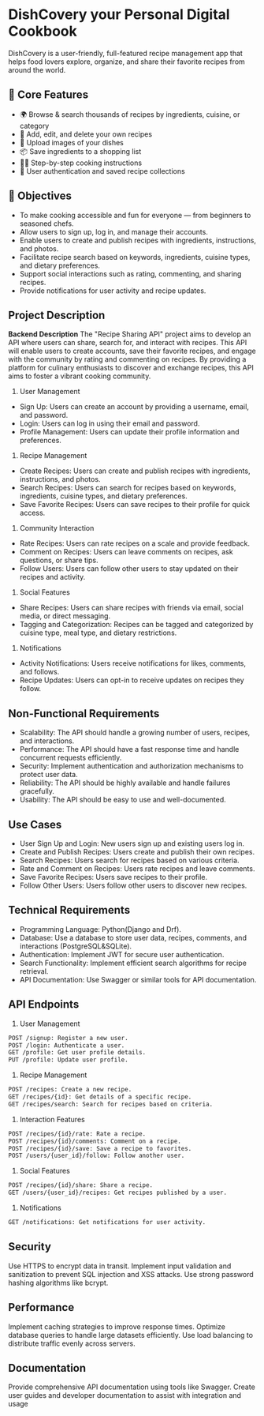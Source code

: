 # DishCovery your Personal Digital Cookbook

DishCovery is a user-friendly, full-featured recipe management app that helps food lovers explore, organize, and share their favorite recipes from around the world.

## 🔧 Core Features

- 🌍 Browse & search thousands of recipes by ingredients, cuisine, or category
- 📝 Add, edit, and delete your own recipes
- 📸 Upload images of your dishes
- 📦 Save ingredients to a shopping list
- 🧑‍🍳 Step-by-step cooking instructions
- 💾 User authentication and saved recipe collections

## 🌟 Objectives

- To make cooking accessible and fun for everyone — from beginners to seasoned chefs.
- Allow users to sign up, log in, and manage their accounts.
- Enable users to create and publish recipes with ingredients, instructions, and photos.
- Facilitate recipe search based on keywords, ingredients, cuisine types, and dietary preferences.
- Support social interactions such as rating, commenting, and sharing recipes.
- Provide notifications for user activity and recipe updates.

## Project Description

**Backend Description**
The "Recipe Sharing API" project aims to develop an API where users can share, search for, and interact with recipes. This API will enable users to create accounts, save their favorite recipes, and engage with the community by rating and commenting on recipes. By providing a platform for culinary enthusiasts to discover and exchange recipes, this API aims to foster a vibrant cooking community.

1. User Management

- Sign Up: Users can create an account by providing a username, email, and password.
- Login: Users can log in using their email and password.
- Profile Management: Users can update their profile information and preferences.

1. Recipe Management

- Create Recipes: Users can create and publish recipes with ingredients, instructions, and photos.
- Search Recipes: Users can search for recipes based on keywords, ingredients, cuisine types, and dietary preferences.
- Save Favorite Recipes: Users can save recipes to their profile for quick access.

1. Community Interaction

- Rate Recipes: Users can rate recipes on a scale and provide feedback.
- Comment on Recipes: Users can leave comments on recipes, ask questions, or share tips.
- Follow Users: Users can follow other users to stay updated on their recipes and activity.

1. Social Features

- Share Recipes: Users can share recipes with friends via email, social media, or direct messaging.
- Tagging and Categorization: Recipes can be tagged and categorized by cuisine type, meal type, and dietary restrictions.

1. Notifications

- Activity Notifications: Users receive notifications for likes, comments, and follows.
- Recipe Updates: Users can opt-in to receive updates on recipes they follow.

## Non-Functional Requirements

- Scalability: The API should handle a growing number of users, recipes, and interactions.
- Performance: The API should have a fast response time and handle concurrent requests efficiently.
- Security: Implement authentication and authorization mechanisms to protect user data.
- Reliability: The API should be highly available and handle failures gracefully.
- Usability: The API should be easy to use and well-documented.

## Use Cases

- User Sign Up and Login: New users sign up and existing users log in.
- Create and Publish Recipes: Users create and publish their own recipes.
- Search Recipes: Users search for recipes based on various criteria.
- Rate and Comment on Recipes: Users rate recipes and leave comments.
- Save Favorite Recipes: Users save recipes to their profile.
- Follow Other Users: Users follow other users to discover new recipes.

## Technical Requirements

- Programming Language: Python(Django and Drf).
- Database: Use a database to store user data, recipes, comments, and interactions (PostgreSQL&SQLite).
- Authentication: Implement JWT for secure user authentication.
- Search Functionality: Implement efficient search algorithms for recipe retrieval.
- API Documentation: Use Swagger or similar tools for API documentation.

## API Endpoints

1. User Management

```bash
POST /signup: Register a new user.
POST /login: Authenticate a user.
GET /profile: Get user profile details.
PUT /profile: Update user profile.
```

1. Recipe Management

```bash
POST /recipes: Create a new recipe.
GET /recipes/{id}: Get details of a specific recipe.
GET /recipes/search: Search for recipes based on criteria.
```

1. Interaction Features

```bash
POST /recipes/{id}/rate: Rate a recipe.
POST /recipes/{id}/comments: Comment on a recipe.
POST /recipes/{id}/save: Save a recipe to favorites.
POST /users/{user_id}/follow: Follow another user.
```

1. Social Features

```bash
POST /recipes/{id}/share: Share a recipe.
GET /users/{user_id}/recipes: Get recipes published by a user.
```

1. Notifications

```bash
GET /notifications: Get notifications for user activity.
```

## Security

Use HTTPS to encrypt data in transit.</hr>
Implement input validation and sanitization to prevent SQL injection and XSS attacks.</hr>
Use strong password hashing algorithms like bcrypt.

## Performance

Implement caching strategies to improve response times.</hr>
Optimize database queries to handle large datasets efficiently.</hr>
Use load balancing to distribute traffic evenly across servers.

## Documentation

Provide comprehensive API documentation using tools like Swagger.</hr>
Create user guides and developer documentation to assist with integration and usage
